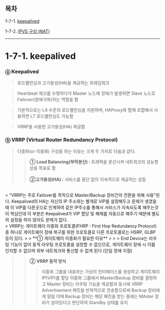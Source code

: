 ## 목차

1-7-1. [keepalived](#1-7-1-keepalived)

1-7-2. [IPVS 구성 (NAT)](#1-6-2-ipvs-구성-nat)

---

# 1-7-1. keepalived

### ⓐ Keepalived

> 로드밸런싱과 고가용성(HA)을 제공하는 프레임워크

> Heartbeat 체크를 수행하다가 Master 노드에 장애가 발생하면 Slave 노드로 Failover(장애극복)하는 역할을 함

> 기본적으로는 L4 수준의 로드밸런싱을 지원하며, HAProxy와 함께 조합해서 사용하면 L7 로드밸런싱도 가능함

> VRRP을 사용한 고가용성(HA) 제공함

### ⓑ VRRP (Virtual Router Redundancy Protocol)

> 다중화(or 이중화) 구성을 하는 이유는 크게 두 가지로 다음과 같다.
>    > **① Load Balancing(부하분산) :** 트래픽을 분산시켜 네트워크의 성능향상을 목표로 함 <br><br>
>    > **②고가용성(HA) :** 서비스를 중단 없이 지속적으로 제공하는 성질

<br>
> "VRRP는 주로 Failover를 목적으로 Master/Backup 장비간의 전환을 위해 사용"된다. Keepalived의 HA는 자신의 IP 주소와는 별개로 VIP를 설정해두고 문제가 생겼을때 이 VIP를 다른곳으로 인계하여 같은 IP주소를 통해서 서비스가 지속되도록 해주는것이 핵심인데 이 부분은 Keepalived가 VIP 할당 및 해제를 자동으로 해주기 때문에 별도의 설정을 하지 않아도 문제가 없다.

<br>
> VRRP는 게이트웨이 이중화 프로토콜(FHRP : First Hop Redundancy Protocol) 중 하나로 게이트웨이 장애 복구를 위한 프로토콜로 다른 프로토콜로는 HSRP, GLBP 등이 있다.
>    > **① 게이트웨이 이중화가 필요한 이유**
>    >  > End Device는 라우팅 기능이 없어 동적 라우팅 프로토콜을 설정할 수 없으므로, 게이트웨이 장애 시 이를 인지할 수 없으며 외부 네트워크와 통신할 수 없게 된다 (단일 장애 지점)

>    > **② VRRP 동작 방식**
>    >  > 이중화 그룹을 대표하는 가상의 인터페이스를 생성하고 게이트웨이 IP(VIP)를 할당
>    >  > 이중화 그룹에서 Master/Backup 장비를 결정하고 Master 장비는 라우팅 기능을 제공함과 동시에 VRRP Advertisement 패킷을 반복적으로 전송함으로써 Backup 장비에게 알림
>    >  > 이때 Backup 장비는 해당 패킷을 받는 중에는 MAster 장비가 살아있다고 판단하여 Standby 상태를 유지